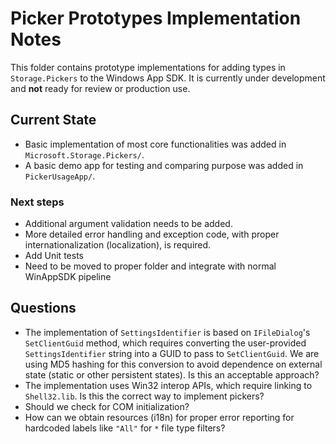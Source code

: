 # Picker Prototypes Implementation Notes

This folder contains prototype implementations for adding types in `Storage.Pickers` to the Windows App SDK. It is currently under development and **not** ready for review or production use.

## Current State

- Basic implementation of most core functionalities was added in `Microsoft.Storage.Pickers/`.
- A basic demo app for testing and comparing purpose was added in `PickerUsageApp/`.

### Next steps
- Additional argument validation needs to be added.
- More detailed error handling and exception code, with proper internationalization (localization), is required.
- Add Unit tests 
- Need to be moved to proper folder and integrate with normal WinAppSDK pipeline

## Questions

- The implementation of `SettingsIdentifier` is based on `IFileDialog`'s `SetClientGuid` method, which requires converting the user-provided `SettingsIdentifier` string into a GUID to pass to `SetClientGuid`. We are using MD5 hashing for this conversion to avoid dependence on external state (static or other persistent states). Is this an acceptable approach?
- The implementation uses Win32 interop APIs, which require linking to `Shell32.lib`. Is this the correct way to implement pickers?
- Should we check for COM initialization?
- How can we obtain resources (i18n) for proper error reporting for hardcoded labels like `"All"` for `*` file type filters?



